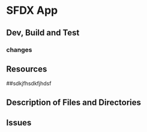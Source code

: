 # SFDX App

## Dev, Build and Test
### changes
## Resources
##sdkjfhsdkfjhdsf
## Description of Files and Directories

## Issues
